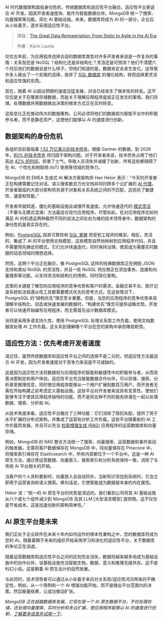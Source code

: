 
<!--
title: AI时代数据重构：从静态到敏捷
cover: https://cdn.thenewstack.io/media/2025/06/feff67d2-great-data-reimagination.jpg
summary: AI 时代数据架构面临身份危机，传统数据库和适应性平台融合。适应性平台更适合 AI 开发，因其开发者速度快、能作为智能数据伙伴。MongoDB 统一了搜索、向量搜索等功能，简化 AI 基础设施。未来，数据库将成为 AI 的一部分，企业应从小处着手，逐步采用适应性平台。
-->

AI 时代数据架构面临身份危机，传统数据库和适应性平台融合。适应性平台更适合 AI 开发，因其开发者速度快、能作为智能数据伙伴。MongoDB 统一了搜索、向量搜索等功能，简化 AI 基础设施。未来，数据库将成为 AI 的一部分，企业应从小处着手，逐步采用适应性平台。

> 译自：[The Great Data Reimagination: From Static to Agile in the AI Era](https://thenewstack.io/the-great-data-reimagination-from-static-to-agile-in-the-ai-era/)
> 
> 作者：Karin Lauria

仅仅五年前，为应用程序选择合适的数据库类型对许多开发者来说是一件复杂的事情：关系型还是 NoSQL？结构化还是非结构化？灵活还是可预测？他们不清楚六个月后他们的数据会是什么样子，但他们知道的是，数据肯定会发生变化。这导致许多人做出了一个反叛的选择，放弃了 [SQL 数据库](https://thenewstack.io/introduction-to-databases/) 的僵化结构，转而选择更灵活和适应性强的东西。

现在，随着 AI 以超出预期的速度迅猛发展，对话已经发生了根本性的转变。这不仅仅是关于在哪里存储数据，而是关于理解应用程序底层正在发生的事情，我们存储、处理数据并用数据做出决策的根本方式正在实时转变。

这些变化正在推动伟大的数据重构，公司必须将他们的数据视为智能平台中的积极参与者，而不是静态资产，这使他们能够以 AI 的速度进行创新。

## 数据架构的身份危机

各组织目前面临着 [1.52 万亿美元的技术债务](https://www.architectureandgovernance.com/elevating-ea/new-research-suggests-architectural-technical-debt-is-most-damaging-to-applications-amid-1-52-trillion-technical-debt-crisis/?utm_source=chatgpt.com)，根据 Gartner 的数据，到 2026 年，[80% 的技术债务](https://vfunction.com/blog/technical-debt-vs-architectural-technical-debt-what-to-know/?utm_source=chatgpt.com) 将归因于架构问题。对于开发者来说，技术债务占用了他们高达 [42% 的时间](https://thenewstack.io/technical-debt-continues-to-mount-heres-how-to-solve-it/)，损害了士气，导致人员流失并减缓了创新，所有这些都阻碍了在 AI、个性化和物联网 (IoT) 使用等领域的竞争力。

MongoDB 的 EMEA 生成式 AI 解决方案架构师 Han Heloir 表示：“今天的开发者正在构建需要记住对话、语义搜索数百万份文档并同时跨多个云扩展的 [AI 代理](https://thenewstack.io/ai-agents-a-comprehensive-introduction-for-developers/)。开发者面临的大部分架构债务源于对象和关系系统之间的不匹配，这扼杀了敏捷性、速度和性能。”

开发者早就知道，僵化的基础设施会减慢开发速度。允许快速迭代的 [模式灵活](https://www.mongodb.com/docs/manual/data-modeling/)（不要与无模式混淆）方法最适合现代应用程序。尽管如此，在对应用程序应如何满足 AI 的机遇这两种截然不同的说法之间左右为难的技术领导者中，数据架构的身份危机是真实存在的。

例如，[PostgreSQL](https://roadmap.sh/postgresql-dba) 因其可靠性和 [SQL 掌握](https://roadmap.sh/sql) 而受到工程师的推崇。相反，灵活的、集成了 AI 的平台使用文档模型，这些模型自然地映射到应用程序代码，并且不需要预先确定的模式。它们允许快速迭代，同时保持治理，使其成为需要实时数据的动态领域的理想选择。

然而，这两个平台正在融合，像 PostgreSQL 这样的经典数据库正在拥抱 JSON 支持和类似 NoSQL 的灵活性，并且一些 NoSQL 供应商正在添加事务、连接和向量搜索等功能，以支持灵活和结构化的用例，同时简化架构。

这里的关键是了解您的应用程序的竞争优势和客户的需求。金融交易平台、医疗记录系统和法规遵从性工具都需要模式优先的思考方式。在这些情况下，PostgreSQL 的“结构优先”理念至关重要。但是，当您的应用程序的竞争优势来自理解半结构化、动态或快速发展的数据时，“构建优先”理念可提供战略优势。开发者可以快速开始编写应用程序，而无需首先设计数据库模式。

诀窍是采用多语言持久性，使用 PostgreSQL 处理关系型工作负载，使用文档数据库处理 AI 工作负载。这关系到理解哪个平台在您的架构中承担哪些职责。

## 适应性方法：优先考虑开发者速度

请记住，虽然传统数据库和适应性平台之间的选择不是二元的，但适应性方法最适合 AI 开发，因为开发者速度对于竞争力来说是不可或缺的。

这是因为适应性方法将数据视为应用程序的智能和敏捷性中的积极参与者，从而改善决策制定和用户体验。适应性平台充当智能数据合作伙伴，可以存储、搜索、分析甚至推理信息，同时使应用程序能够从一个用户扩展到数百万用户，而开发者无需在开始构建之前考虑定义基础设施。这些平台对开发者来说具有变革性，使他们能够专注于使其应用程序独特的功能，而不是将五种不同的服务拼凑在一起以处理数据、搜索、分析和 AI。

从技术角度来看，适应性平台融合了三种功能：它们消除了阻抗失配，提供了用于水平扩展的分布式架构，并集成了运营和分析工作负载。这些平台随着新的 AI 工作负载而发展，并且可以充当 [检索增强生成 (RAG)](https://thenewstack.io/no-mcp-hasnt-killed-rag-in-fact-theyre-complementary/) 应用程序的运营数据库和向量存储。

例如，MongoDB 的 RAG 整合方法统一了搜索、向量搜索、运营数据和事件驱动的触发器。无需将客户数据保存在 MongoDB 中，将向量保存在 Pinecone 中，将搜索索引保存在 Elasticsearch 中，所有内容都位于一个平台中。这是一种 AI 原生方法，通过使运营数据、向量嵌入、搜索索引和分析系统保持一致，消除了与传统 AI 平台相关的开销。

当客户的个人资料更新时，向量嵌入会自动同步。当新知识添加到系统时，它会立即用于运营查询和语义搜索。换句话说，它使智能成为数据层本身的内在属性。

Heloir 说：“统一的 AI 原生平台的优势是深远的。我们看到公司将其 AI 基础设施从六个或七个组件减少到 MongoDB 及其 LLM [大型语言模型] 提供商。这不仅仅是节省成本。这是加速创新的架构简单性。”

## AI 原生平台是未来

我们正处于企业软件在未来十年内如何运作的根本性重构之中，您的数据库将成为您的 AI。随着着眼于未来的组织开始采用学习和进化的适应性平台，关于数据库的争论正在消退。

随着运营数据库和适应性平台之间的区别完全消失，数据将越来越多地成为基础设施中的协作伙伴，该基础设施充当智能生物，数据、意义和推理无缝共存。这不是科幻小说。这是朝着 AI 原生设计的自然发展。

与此同时，技术领导者可以通过从小处着手来应对关系型/适应性鸿沟带来的不确定性，例如，从一个用例和一个 AI 增强功能开始，而不是做出平台范围内的决策。然后衡量结果，让成功推动扩张。

*MongoDB 正在超越数据库发展。它现在是一个 AI 原生数据平台，不仅处理存储，还处理向量搜索、实时分析和多云扩展，使应用程序能够以 AI 的速度进行创新。[了解更多信息并试用一下](https://www.mongodb.com/products/platform/atlas-product-tour?utm_campaign=devrel&utm_source=third-party-content&utm_medium=cta&utm_content=the+new+stack&utm_term=tony.kim)。*